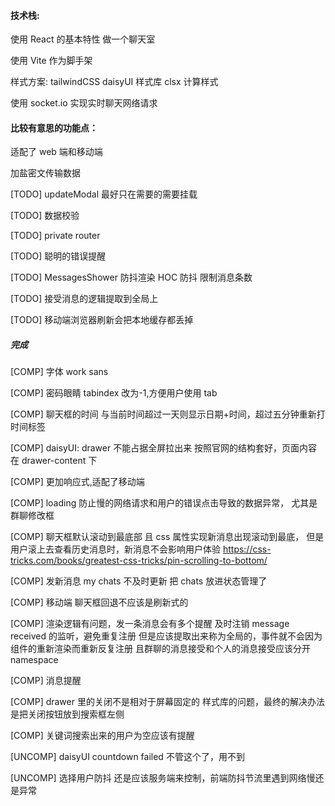 #### 技术栈:

使用 React 的基本特性 做一个聊天室

使用 Vite 作为脚手架

样式方案: tailwindCSS daisyUI 样式库 clsx 计算样式

使用 socket.io 实现实时聊天网络请求

#### 比较有意思的功能点：

适配了 web 端和移动端

加盐密文传输数据

[TODO] updateModal 最好只在需要的需要挂载

[TODO] 数据校验

[TODO] private router

[TODO] 聪明的错误提醒

[TODO] MessagesShower 防抖渲染 HOC 防抖 限制消息条数

[TODO] 接受消息的逻辑提取到全局上

[TODO] 移动端浏览器刷新会把本地缓存都丢掉

##### 完成

[COMP] 字体 work sans

[COMP] 密码眼睛 tabindex 改为-1,方便用户使用 tab

[COMP] 聊天框的时间 与当前时间超过一天则显示日期+时间，超过五分钟重新打时间标签

[COMP] daisyUI: drawer 不能占据全屏拉出来
按照官网的结构套好，页面内容在 drawer-content 下

[COMP] 更加响应式,适配了移动端

[COMP] loading 防止慢的网络请求和用户的错误点击导致的数据异常， 尤其是群聊修改框

[COMP] 聊天框默认滚动到最底部 且 css 属性实现新消息出现滚动到最底， 但是用户滚上去查看历史消息时，新消息不会影响用户体验
https://css-tricks.com/books/greatest-css-tricks/pin-scrolling-to-bottom/

[COMP] 发新消息 my chats 不及时更新 把 chats 放进状态管理了

[COMP] 移动端 聊天框回退不应该是刷新式的

[COMP] 渲染逻辑有问题，发一条消息会有多个提醒 及时注销 message received 的监听，避免重复注册 但是应该提取出来称为全局的，事件就不会因为组件的重新渲染而重新反复注册 且群聊的消息接受和个人的消息接受应该分开 namespace

[COMP] 消息提醒

[COMP] drawer 里的关闭不是相对于屏幕固定的 样式库的问题，最终的解决办法是把关闭按钮放到搜索框左侧

[COMP] 关键词搜索出来的用户为空应该有提醒

[UNCOMP] daisyUI countdown failed 不管这个了，用不到

[UNCOMP] 选择用户防抖 还是应该服务端来控制，前端防抖节流里遇到网络慢还是异常

